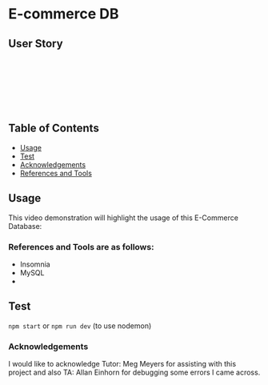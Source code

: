 # E-commerce DB

## User Story

``` ```

``` ```

``` ```

``` ```


## Table of Contents

- [Usage](#usage)
- [Test](#test)
- [Acknowledgements](#acknowledgements)
- [References and Tools](#ReferencesandToolsareasfollows:)


## Usage

This video demonstration will highlight the usage of this E-Commerce Database:


### References and Tools are as follows:

- Insomnia
- MySQL
- 

## Test
```npm start``` or ```npm run dev``` (to use nodemon)

### Acknowledgements

I would like to acknowledge Tutor: Meg Meyers for assisting with this project and also TA: Allan Einhorn for debugging some errors I came across.
